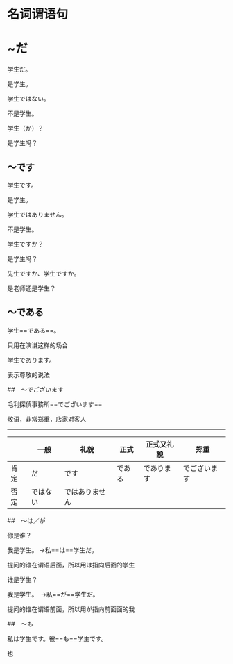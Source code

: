 # 名词谓语句

# ~だ

学生だ。

是学生。

学生ではない。

不是学生。

学生（か）？

是学生吗？

## ～です

学生です。

是学生。

学生ではありません。

不是学生。

学生ですか？

是学生吗？

先生ですか、学生ですか。

是老师还是学生？

## ～である

学生==である==。

只用在演讲这样的场合

学生であります。

表示尊敬的说法

##　～でございます

毛利探偵事務所==でございます==

敬语，非常郑重，店家对客人

------

|      | 一般     | 礼貌           | 正式   | 正式又礼貌 | 郑重         |
| ---- | -------- | -------------- | ------ | ---------- | ------------ |
| 肯定 | だ       | です           | である | であります | でございます |
| 否定 | ではない | ではありません |        |            |              |

##　～は／が

你是谁？

我是学生。 →私==は==学生だ。

提问的谁在谓语后面，所以用は指向后面的学生

谁是学生？

我是学生。　→私==が==学生だ。

提问的谁在谓语前面，所以用が指向前面面的我

##　～も

私は学生です。彼==も==学生です。

也